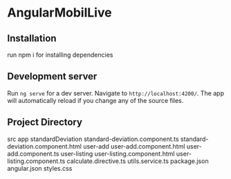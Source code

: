 # AngularMobilLive

## Installation

run npm i for installing dependencies


## Development server

Run `ng serve` for a dev server. Navigate to `http://localhost:4200/`. The app will automatically reload if you change any of the source files.


## Project Directory

src
  app
    standardDeviation
      standard-deviation.component.ts
      standard-deviation.component.html
    user-add
      user-add.component.html
      user-add.component.ts
    user-listing
      user-listing.component.html
      user-listing.component.ts
    calculate.directive.ts
    utils.service.ts
package.json
angular.json
styles.css
    
    
